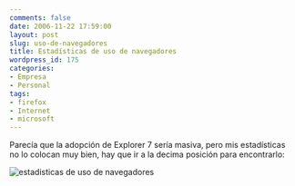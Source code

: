 ```yaml
---
comments: false
date: 2006-11-22 17:59:00
layout: post
slug: uso-de-navegadores
title: Estadísticas de uso de navegadores
wordpress_id: 175
categories:
- Empresa
- Personal
tags:
- firefox
- Internet
- microsoft
---
```


Parecía que la adopción de Explorer 7 sería masiva, pero mis estadísticas no lo colocan muy bien, hay que ir a la decima posición para encontrarlo:   
  

![estadisticas de uso de navegadores](http://www.riojasoft.com/files/uso_navegadores.png)

